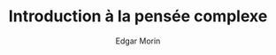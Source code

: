 ---
title: Introduction à la pensée complexe
slug: introduction-a-la-pensee-complexe
author: Edgar Morin
cover: introduction-a-la-pensee-complexe.jpeg
summary: 'Nous demandons à la pensée qu''elle dissipe les brouillards et les obscurités,
  qu''elle mette de l''ordre et de la clarté dans le réel, qu''elle révèle les lois
  qui le gouvernent. Le mot de complexité, lui, ne peut qu''exprimer notre embarras,
  notre confusion, notre incapacité à définir de façon simple, à nommer de façon claire,
  à ordonner nos idées. Sa définition première ne peut fournir aucune élucidation
  : est complexe ce qui ne peut se résumer en un maître mot, ce qui ne peut se ramener
  à une loi ni se réduire à une idée simple. La complexité est un mot problème et
  non un mot solution. Edgar Morin propose ici un mode de pensée pour affronter la
  complexité du monde qui nous entoure.'
importance: Les outils intellectuels nécessaires pour aborder le monde contemporain,
  dans un ouvrage très court et accessible
site: https://www.seuil.com/ouvrage/introduction-a-la-pensee-complexe-edgar-morin/9782757842003
isbn: 9782757842003
mandatory: true
paths:
- "/competences/comprendre"
- "/competences/concevoir"
- "/competences/entreprendre"
- "/parcours/strategie-de-communication-numerique-et-design-d-experience"
- "/parcours/creation-numerique"
- "/parcours/developpement-web-et-dispositifs-interactifs"
---